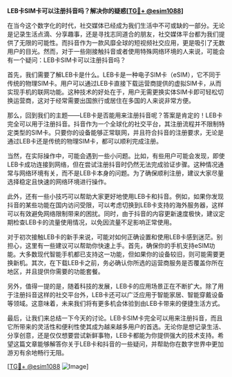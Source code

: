 **LEB卡SIM卡可以注册抖音吗？解决你的疑惑[[TG💪+ @esim1088](https://t.me/s/esim1088)]**

在当今这个数字化的时代，社交媒体已经成为我们生活中不可或缺的一部分。无论是记录生活点滴、分享趣事，还是寻找志同道合的朋友，社交媒体平台都为我们提供了无限的可能性。而抖音作为一款风靡全球的短视频社交应用，更是吸引了无数用户的目光。然而，对于一些刚接触抖音或者使用特殊网络环境的人来说，可能会有一个疑问：LEB卡SIM卡可以注册抖音吗？

首先，我们需要了解LEB卡是什么。LEB卡是一种电子SIM卡（eSIM），它不同于传统的物理SIM卡。用户可以通过LEB卡直接下载运营商提供的虚拟SIM卡，从而实现手机的联网功能。这种技术的好处在于，用户无需更换实体SIM卡即可轻松切换运营商，这对于经常需要出国旅行或居住在多国的人来说非常方便。

那么，回到我们的主题——LEB卡是否能用来注册抖音呢？答案是肯定的！LEB卡完全可以用于注册抖音。抖音作为一个全球化的社交平台，其注册流程并不限制特定类型的SIM卡。只要你的设备能够正常联网，并且符合抖音的注册要求，无论是通过LEB卡还是传统的物理SIM卡，都可以顺利完成注册。

当然，在实际操作中，可能会遇到一些小问题。比如，有些用户可能会发现，即使LEB卡成功连接到网络，但在尝试注册抖音时仍然无法完成验证步骤。这种情况通常与网络环境有关，而不是LEB卡本身的问题。为了确保顺利注册，建议大家尽量选择稳定且快速的网络环境进行操作。

此外，还有一些小技巧可以帮助大家更好地使用LEB卡和抖音。例如，如果你发现抖音的某些功能在国内访问受限，可以考虑切换到LEB卡支持的海外服务器，这样可以有效避免网络限制带来的困扰。同时，由于抖音的内容更新速度极快，建议定期检查LEB卡的流量使用情况，以免因流量不足影响正常使用。

对于初次接触LEB卡的新手来说，可能对如何正确设置和使用LEB卡感到迷茫。别担心，这里有一些建议可以帮助你快速上手。首先，确保你的手机支持eSIM功能。大多数现代智能手机都已支持这一功能，但如果你的设备较旧，则可能需要更换新机。其次，在下载LEB卡之前，务必确认你所选的运营商服务是否覆盖你所在地区，并且提供你需要的功能套餐。

另外，值得一提的是，随着科技的发展，LEB卡的应用场景正在不断扩大。除了用于注册抖音这样的社交平台外，LEB卡还可以广泛应用于智能家居、智能穿戴设备等领域。这意味着，未来我们将有更多机会体验到由LEB卡带来的便捷生活方式。

最后，让我们来总结一下今天的讨论。LEB卡SIM卡完全可以用来注册抖音，而且它所带来的灵活性和便利性使其成为越来越多用户的首选。无论你是想记录生活、分享创意，还是仅仅想要尝试新鲜事物，LEB卡都能为你提供强大的技术支持。希望这篇文章能够解答你关于LEB卡和抖音的一些疑问，并帮助你在数字世界中更加游刃有余地畅行无阻。

[[TG💪+ @esim1088](https://t.me/s/esim1088) ![Image](https://i.postimg.cc/4NQfJmqS/Snipaste-2025-05-13-00-14-12.png)]